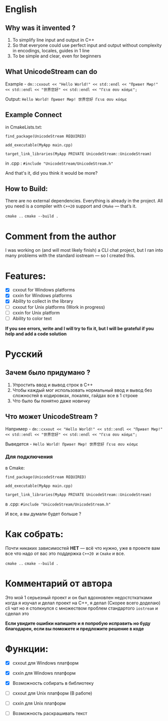   # English 
  ## Why was it invented ?
  1. To simplify line input and output in C++
  2. So that everyone could use perfect input and output without complexity in encodings, locales, guides in 1 line
  3. To be simple and clear, even for beginners

  ## What UnicodeStream can do
  Example - ` dm::cxxout << "Hello World!" << std::endl << "Привет Мир!" << std::endl << "世界您好" << std::endl << "Γεια σου κόσμε"; `
  
  Output: ` Hello World! Привет Мир! 世界您好 Γεια σου κόσμε `

  ## Example Connect 
  in CmakeLists.txt: 
  
   `find_package(UnicodeStream REQUIRED)` 
   
   `add_executable(MyApp main.cpp) `
   
   `target_link_libraries(MyApp PRIVATE UnicodeStream::UnicodeStream) `

  in .cpp :
  `#include "UnicodeStream/UnicodeStream.h"`
  
  And that's it, did you think it would be more?


  
  ## How to Build: 
  There are no external dependencies. Everything is already in the project.
  All you need is a compiler with `C++20` support and `CMake` — that’s it.

  `cmake ..` `cmake --build .`


  # Comment from the author
  I was working on (and will most likely finish) a CLI chat project, but I ran into many problems with the standard iostream — so I created this.

  # Features:
  - [x] cxxout for Windows platforms
  - [x] cxxin for Windows platforms 
  - [x] Ability to collect in the library 
  - [ ] cxxout for Unix platforms (Work in progress)
  - [ ] cxxin for Unix platform
  - [ ] Ability to color text
  
  **If you see errors, write and I will try to fix it, but I will be grateful if you help and add a code solution**

  # Русский
  ## Зачем было придумано ?
  1. Упростить ввод и вывод строк в C++ 
  2. Чтобы каждый мог использовать нормальный ввод и вывод без сложностей в кодировках, локалях, гайдах все в 1 строке
  3. Что было бы понятно даже новичку

  ## Что может UnicodeStream ?
  Например - ` dm::cxxout << "Hello World!" << std::endl << "Привет Мир!" << std::endl << "世界您好" << std::endl << "Γεια σου κόσμε"; `

  Выведется - `Hello World!
  Привет Мир!
  世界您好
  Γεια σου κόσμε`

 ### Для подключения
  в Cmake:
  
   `find_package(UnicodeStream REQUIRED)` 
   
   `add_executable(MyApp main.cpp) `
   
   `target_link_libraries(MyApp PRIVATE UnicodeStream::UnicodeStream) `
  
  в .cpp: `#include "UnicodeStream/UnicodeStream.h"`
  
  И все, а вы думали будет больше ?

  # Как собрать:
  Почти никаких зависимостей **НЕТ** — всё что нужно, уже в проекте вам все что надо от вас это поддержка `C++20 `и `Cmake` и все.

  `cmake ..` `cmake --build .`
  
  # Комментарий от автора
  Это мой 1 серьезный проект и он был вдохновлен недостсткатками когда я изучал и делал проект на C++, я делал (Скорее всего доделаю) cli чат но я столкнулся с множеством проблем стандартого ` iostream ` и сделал это

  **Если увидите ошибки напишите и я попробую исправить но буду благодарен, если вы поможете и предложите решение в коде**

  # Функции:
  - [x] cxxout для Windows платформ
  - [x] cxxin для Windows платформ 
  - [x] Возможность собирать в библиотеку 
  - [ ] cxxout для Unix платформ (В работе)
  - [ ] cxxin для Unix платформ 
  - [ ] Возможность раскрашивать текст
  